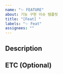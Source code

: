 ```yaml
---
name: "✨ FEATURE"
about: 기능 구현 이슈 템플릿
title: "[Feat] "
labels: "✨ Feat"
assignees: ""
---
```


## Description

<!-- 윗부분 / 작업할 내용을 설명해주세요. -->

## ETC (Optional)

<!-- 윗부분 / 기타사항을 작성해주세요. (선택임. 미작성시 ETC항목 삭제할것.) -->